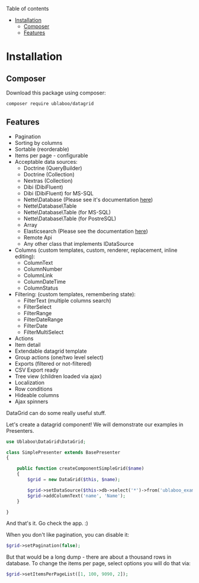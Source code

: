 Table of contents

- [Installation](#installation)
	- [Composer](#composer)
	- [Features](#features)

# Installation

## Composer

Download this package using composer:

```bash
composer require ublaboo/datagrid
```

## Features

- Pagination
- Sorting by columns
- Sortable (reorderable)
- Items per page - configurable
- Acceptable data sources:
	- Doctrine (QueryBuilder)
	- Doctrine (Collection)
	- Nextras (Collection)
	- Dibi (DibiFluent)
	- Dibi (DibiFluent) for MS-SQL
	- Nette\Database (Please see it's documentation [here](https://github.com/contributte/datagrid-nette-database-data-source))
	- Nette\Database\Table
	- Nette\Database\Table (for MS-SQL)
	- Nette\Database\Table (for PostreSQL)
	- Array
	- Elasticsearch (Please see the documentation [here](https://github.com/contributte/datagrid-elasticsearch-data-source))
	- Remote Api
	- Any other class that implements IDataSource
- Columns (custom templates, custom, renderer, replacement, inline editing):
	- ColumnText
	- ColumnNumber
	- ColumnLink
	- ColumnDateTime
	- ColumnStatus
- Filtering: (custom templates, remembering state):
	- FilterText (multiple columns search)
	- FilterSelect
	- FilterRange
	- FilterDateRange
	- FilterDate
	- FilterMultiSelect
- Actions
- Item detail
- Extendable datagrid template
- Group actions (one/two level select)
- Exports (filtered or not-filtered)
- CSV Export ready
- Tree view (children loaded via ajax)
- Localization
- Row conditions
- Hideable columns
- Ajax spinners

DataGrid can do some really useful stuff.

Let's create a datagrid component!
We will demonstrate our examples in Presenters.

```php
use Ublaboo\DataGrid\DataGrid;

class SimplePresenter extends BasePresenter
{

	public function createComponentSimpleGrid($name)
	{
		$grid = new DataGrid($this, $name);

		$grid->setDataSource($this->db->select('*')->from('ublaboo_example'));
		$grid->addColumnText('name', 'Name');
	}

}
```

And that's it. Go check the app. :)

When you don't like pagination, you can disable it:

```php
$grid->setPagination(false);
```

But that would be a long dump - there are about a thousand rows in database. To change the items per page, select options you will do that via:

```php
$grid->setItemsPerPageList([1, 100, 9090, 2]);
```
